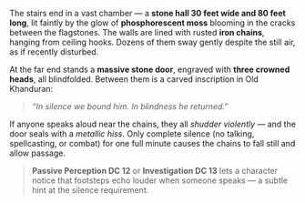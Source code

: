 
The stairs end in a vast chamber — a **stone hall 30 feet wide and 80 feet long**, lit faintly by the glow of **phosphorescent moss** blooming in the cracks between the flagstones. The walls are lined with rusted **iron chains**, hanging from ceiling hooks. Dozens of them sway gently despite the still air, as if recently disturbed.

At the far end stands a **massive stone door**, engraved with **three crowned heads**, all blindfolded. Between them is a carved inscription in Old Khanduran:

> _“In silence we bound him. In blindness he returned.”_

If anyone speaks aloud near the chains, they all _shudder violently_ — and the door seals with a _metallic hiss_. Only complete silence (no talking, spellcasting, or combat) for one full minute causes the chains to fall still and allow passage.

> **Passive Perception DC 12** or **Investigation DC 13** lets a character notice that footsteps echo louder when someone speaks — a subtle hint at the silence requirement.